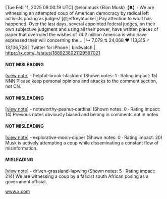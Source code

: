 [Tue Feb 11, 2025 09:00:19 UTC] @elonmusk (Elon Musk)【𝗕】: We are witnessing an attempted coup of American democracy by radical left activists posing as judges! [@jeffreyatucker] Pay attention to what has happened.  Over the last days, several appointed federal judges, on their own subjective judgment and using all their power, have written pieces of paper that overruled the wishes of 74.2 million Americans who have expressed their will concerning the… | ↳ 7,079 ⇅ 24,068 ♥ 113,315 🡕 13,106,728 | Twitter for iPhone | birdwatch | https://x.com/_/status/1889238021129597021

#### NOT MISLEADING

[[view note]](https://x.com/i/birdwatch/n/1889465766367379755) - helpful-brook-blackbird (Shown notes: 1 · Rating impact: 15)
NNN
Please keep personal opinions and attacks to the comment section, not CN.


#### NOT MISLEADING

[[view note]](https://x.com/i/birdwatch/n/1889409756776857745) - noteworthy-peanut-cardinal (Shown notes: 0 · Rating impact: 14)
Previous notes obviously biased and belong in comments not in notes

#### NOT MISLEADING

[[view note]](https://x.com/i/birdwatch/n/1889402371568222650) - explorative-moon-dipper (Shown notes: 0 · Rating impact: 20)
Musk is actively attempting a coup while disseminating a constant flow of misinformation. 
 

#### MISLEADING

[[view note]](https://x.com/i/birdwatch/n/1889389214300774501) - driven-grassland-lapwing (Shown notes: 5 · Rating impact: 214)
We are witnessing a coup by a fascist south African posing as a government official.

www.x.com
